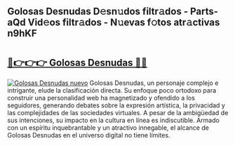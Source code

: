 ## Golosas Desnudas D𝚎sn𝚞dos filtr𝚊dos - Parts-aQd Vid𝚎os filtr𝚊dos - N𝚞evas f𝚘tos atr𝚊ctivas n9hKF

# <h2><a href="http://mbc39o.tromn.icu/?c=Golosas+Desnudas">🔗👉👉👉 Golosas Desnudas 🔗🔗</a></h2>

[![Golosas Desnudas nuevo](https://i.imgur.com/pEAQMta.gif)](http://mbc39o.tromn.icu/?c=Golosas+Desnudas)
Golosas Desnudas, un personaje complejo e intrigante, elude la clasificación directa. Su enfoque poco ortodoxo para construir una personalidad web ha magnetizado y ofendido a los seguidores, generando debates sobre la expresión artística, la privacidad y las complejidades de las sociedades virtuales. A pesar de la ambigüedad de sus intenciones, su impacto en la cultura en línea es indiscutible. Armado con un espíritu inquebrantable y un atractivo innegable, el alcance de Golosas Desnudas en el universo digital no tiene límites.
